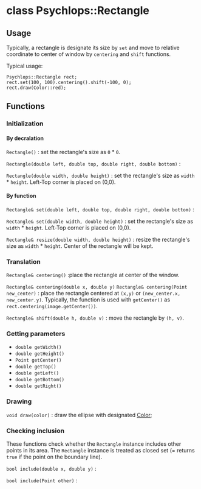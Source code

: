 class Psychlops::Rectangle
==========================


## Usage
Typically, a rectangle is designate its size by `set` and move to relative coordinate to center of window by `centering` and `shift` functions.


Typical usage:
~~~
Psychlops::Rectangle rect;
rect.set(100, 100).centering().shift(-100, 0);
rect.draw(Color::red);
~~~

## Functions

### Initialization

#### By decralation

`Rectangle()`
: set the rectangle's size as `0` * `0`.

`Rectangle(double left, double top, double right, double bottom)`
: 

`Rectangle(double width, double height)`
: set the rectangle's size as `width` * `height`. Left-Top corner is placed on (0,0).

#### By function

`Rectangle& set(double left, double top, double right, double bottom)`
: 

`Rectangle& set(double width, double height)`
: set the rectangle's size as `width` * `height`. Left-Top corner is placed on (0,0).

`Rectangle& resize(double width, double height)`
: resize the rectangle's size as `width` * `height`. Center of the rectangle will be kept.

### Translation

`Rectangle& centering()`
:place the rectangle at center of the window.

`Rectangle& centering(double x, double y)`
`Rectangle& centering(Point new_center)`
: place the rectangle centered at `(x,y)` or `(new_center.x, new_center.y)`. Typically, the function is used with `getCenter()` as `rect.centering(image.getCenter())`.

`Rectangle& shift(double h, double v)`
: move the rectangle by `(h, v)`.

### Getting parameters

- `double getWidth()`
- `double getHeight()`
- `Point getCenter()`
- `double getTop()`
- `double getLeft()`
- `double getBottom()`
- `double getRight()`

### Drawing

`void draw(color)`
: draw the ellipse with designated [Color](Color);

### Checking inclusion

These functions check whether the `Rectangle` instance includes other points in its area. The `Rectangle` instance is treated as closed set (= returns `true` if the point on the boundary line).

`bool include(double x, double y)`
: 

`bool include(Point other)`
: 

